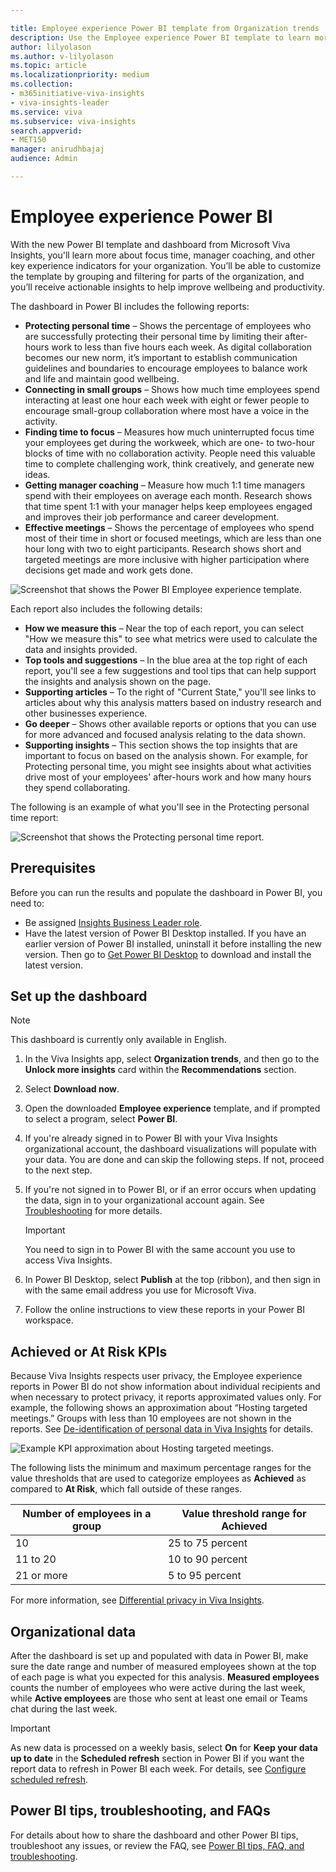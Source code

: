 ```yaml
---

title: Employee experience Power BI template from Organization trends
description: Use the Employee experience Power BI template to learn more about focus time, manager coaching, and other key experience indicators for your organization
author: lilyolason
ms.author: v-lilyolason
ms.topic: article
ms.localizationpriority: medium 
ms.collection: 
- m365initiative-viva-insights 
- viva-insights-leader
ms.service: viva 
ms.subservice: viva-insights 
search.appverid: 
- MET150 
manager: anirudhbajaj
audience: Admin

---
```


# Employee experience Power BI

With the new Power BI template and dashboard from Microsoft Viva Insights, you'll learn more about focus time, manager coaching, and other key experience indicators for your organization. You’ll be able to customize the template by grouping and filtering for parts of the organization, and you’ll receive actionable insights to help improve wellbeing and productivity.

The dashboard in Power BI includes the following reports:

* **Protecting personal time** – Shows the percentage of employees who are successfully protecting their personal time by limiting their after-hours work to less than five hours each week. As digital collaboration becomes our new norm, it’s important to establish communication guidelines and boundaries to encourage employees to balance work and life and maintain good wellbeing.
* **Connecting in small groups** – Shows how much time employees spend interacting at least one hour each week with eight or fewer people to encourage small-group collaboration where most have a voice in the activity.
* **Finding time to focus** – Measures how much uninterrupted focus time your employees get during the workweek, which are one- to two-hour blocks of time with no collaboration activity. People need this valuable time to complete challenging work, think creatively, and generate new ideas.
* **Getting manager coaching** – Measure how much 1:1 time managers spend with their employees on average each month. Research shows that time spent 1:1 with your manager helps keep employees engaged and improves their job performance and career development.
* **Effective meetings** – Shows the percentage of employees who spend most of their time in short or focused meetings, which are less than one hour long with two to eight participants. Research shows short and targeted meetings are more inclusive with higher participation where decisions get made and work gets done.

![Screenshot that shows the Power BI Employee experience template.](../Images/WpA/Tutorials/pbi-myorg.png)

Each report also includes the following details:

* **How we measure this** – Near the top of each report, you can select "How we measure this" to see what metrics were used to calculate the data and insights provided.
* **Top tools and suggestions** – In the blue area at the top right of each report, you'll see a few suggestions and tool tips that can help support the insights and analysis shown on the page.
* **Supporting articles** – To the right of "Current State," you'll see links to articles about why this analysis matters based on industry research and other businesses experience.
* **Go deeper** – Shows other available reports or options that you can use for more advanced and focused analysis relating to the data shown.
* **Supporting insights** – This section shows the top insights that are important to focus on based on the analysis shown. For example, for Protecting personal time, you might see insights about what activities drive most of your employees' after-hours work and how many hours they spend collaborating.

The following is an example of what you'll see in the Protecting personal time report:

![Screenshot that shows the Protecting personal time report.](../Images/WpA/Tutorials/pbi-ppt-report.png)

## Prerequisites  

Before you can run the results and populate the dashboard in Power BI, you need to:

* Be assigned [Insights Business Leader role](../advanced/setup-maint/user-roles.md).
* Have the latest version of Power BI Desktop installed. If you have an earlier version of Power BI installed, uninstall it before installing the new version.
Then go to [Get Power BI Desktop](https://www.microsoft.com/p/power-bi-desktop/9ntxr16hnw1t?activetab=pivot:overviewtab) to download and install the latest version.

## Set up the dashboard

>[!Note]
>This dashboard is currently only available in English.

1. In the Viva Insights app, select **Organization trends**, and then go to the **Unlock more insights** card within the **Recommendations** section.
2. Select **Download now**.
3. Open the downloaded **Employee experience** template, and if prompted to select a program, select **Power BI**.
4. If you're already signed in to Power BI with your Viva Insights organizational account, the dashboard visualizations will populate with your data. You are done and can skip the following steps. If not, proceed to the next step.
5. If you're not signed in to Power BI, or if an error occurs when updating the data, sign in to your organizational account again. See [Troubleshooting](../advanced/analyst/templates/power-bi-faq-troubleshoot.md) for more details.

    >[!Important]
    >You need to sign in to Power BI with the same account you use to access Viva Insights.

6. In Power BI Desktop, select **Publish** at the top (ribbon), and then sign in with the same email address you use for Microsoft Viva.
7. Follow the online instructions to view these reports in your Power BI workspace.

## Achieved or At Risk KPIs

Because Viva Insights respects user privacy, the Employee experience reports in Power BI do not show information about individual recipients and when necessary to protect privacy, it reports approximated values only. For example, the following shows an approximation about “Hosting targeted meetings.” Groups with less than 10 employees are not shown in the reports. See [De-identification of personal data in Viva Insights](../advanced/privacy/privacy.md#de-identification-of-personal-data) for details.

![Example KPI approximation about Hosting targeted meetings.](../Images/WpA/Tutorials/kpi-example.png)

The following lists the minimum and maximum percentage ranges for the value thresholds that are used to categorize employees as **Achieved** as compared to **At Risk**, which fall outside of these ranges.

Number of employees in a group | Value threshold range for Achieved
--------------| ------------
10 | 25 to 75 percent
11 to 20 | 10 to 90 percent
21 or more | 5 to 95 percent

For more information, see [Differential privacy in Viva Insights](../advanced/privacy/privacy.md#differential-privacy).  

## Organizational data

After the dashboard is set up and populated with data in Power BI, make sure the date range and number of measured employees shown at the top of each page is what you expected for this analysis. **Measured employees** counts the number of employees who were active during the last week, while **Active employees** are those who sent at least one email or Teams chat during the last week. 

>[!Important]
>As new data is processed on a weekly basis, select **On** for **Keep your data up to date** in the **Scheduled refresh** section in Power BI if you want the report data to refresh in Power BI each week. For details, see [Configure scheduled refresh](/power-bi/connect-data/refresh-scheduled-refresh#scheduled-refresh).

## Power BI tips, troubleshooting, and FAQs

For details about how to share the dashboard and other Power BI tips, troubleshoot any issues, or review the FAQ, see [Power BI tips, FAQ, and troubleshooting](../advanced/analyst/templates/power-bi-faq-troubleshoot.md).

